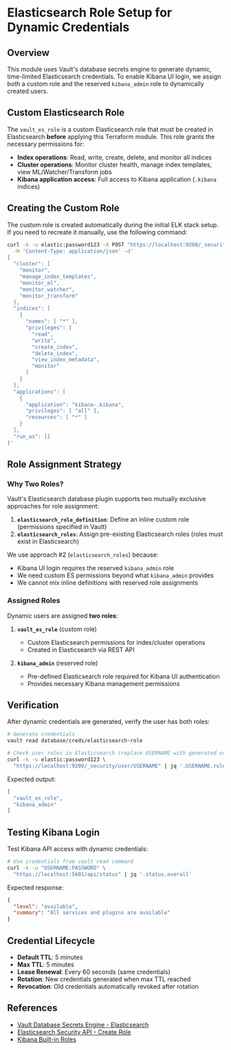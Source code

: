 # Elasticsearch Role Setup for Dynamic Credentials

## Overview

This module uses Vault's database secrets engine to generate dynamic, time-limited Elasticsearch credentials. To enable Kibana UI login, we assign both a custom role and the reserved `kibana_admin` role to dynamically created users.

## Custom Elasticsearch Role

The `vault_es_role` is a custom Elasticsearch role that must be created in Elasticsearch **before** applying this Terraform module. This role grants the necessary permissions for:

- **Index operations**: Read, write, create, delete, and monitor all indices
- **Cluster operations**: Monitor cluster health, manage index templates, view ML/Watcher/Transform jobs
- **Kibana application access**: Full access to Kibana application (`.kibana` indices)

## Creating the Custom Role

The custom role is created automatically during the initial ELK stack setup. If you need to recreate it manually, use the following command:

```bash
curl -k -u elastic:password123 -X POST "https://localhost:9200/_security/role/vault_es_role" \
  -H 'Content-Type: application/json' -d'
{
  "cluster": [
    "monitor",
    "manage_index_templates",
    "monitor_ml",
    "monitor_watcher",
    "monitor_transform"
  ],
  "indices": [
    {
      "names": [ "*" ],
      "privileges": [
        "read",
        "write",
        "create_index",
        "delete_index",
        "view_index_metadata",
        "monitor"
      ]
    }
  ],
  "applications": [
    {
      "application": "kibana-.kibana",
      "privileges": [ "all" ],
      "resources": [ "*" ]
    }
  ],
  "run_as": []
}'
```

## Role Assignment Strategy

### Why Two Roles?

Vault's Elasticsearch database plugin supports two mutually exclusive approaches for role assignment:

1. **`elasticsearch_role_definition`**: Define an inline custom role (permissions specified in Vault)
2. **`elasticsearch_roles`**: Assign pre-existing Elasticsearch roles (roles must exist in Elasticsearch)

We use approach #2 (`elasticsearch_roles`) because:
- Kibana UI login requires the reserved `kibana_admin` role
- We need custom ES permissions beyond what `kibana_admin` provides
- We cannot mix inline definitions with reserved role assignments

### Assigned Roles

Dynamic users are assigned **two roles**:

1. **`vault_es_role`** (custom role)
   - Custom Elasticsearch permissions for index/cluster operations
   - Created in Elasticsearch via REST API

2. **`kibana_admin`** (reserved role)
   - Pre-defined Elasticsearch role required for Kibana UI authentication
   - Provides necessary Kibana management permissions

## Verification

After dynamic credentials are generated, verify the user has both roles:

```bash
# Generate credentials
vault read database/creds/elasticsearch-role

# Check user roles in Elasticsearch (replace USERNAME with generated username)
curl -k -u elastic:password123 \
  "https://localhost:9200/_security/user/USERNAME" | jq '.USERNAME.roles'
```

Expected output:
```json
[
  "vault_es_role",
  "kibana_admin"
]
```

## Testing Kibana Login

Test Kibana API access with dynamic credentials:

```bash
# Use credentials from vault read command
curl -k -u "USERNAME:PASSWORD" \
  "https://localhost:5601/api/status" | jq '.status.overall'
```

Expected response:
```json
{
  "level": "available",
  "summary": "All services and plugins are available"
}
```

## Credential Lifecycle

- **Default TTL**: 5 minutes
- **Max TTL**: 5 minutes
- **Lease Renewal**: Every 60 seconds (same credentials)
- **Rotation**: New credentials generated when max TTL reached
- **Revocation**: Old credentials automatically revoked after rotation

## References

- [Vault Database Secrets Engine - Elasticsearch](https://developer.hashicorp.com/vault/docs/secrets/databases/elasticdb)
- [Elasticsearch Security API - Create Role](https://www.elastic.co/guide/en/elasticsearch/reference/current/security-api-put-role.html)
- [Kibana Built-in Roles](https://www.elastic.co/guide/en/kibana/current/kibana-role-management.html)

